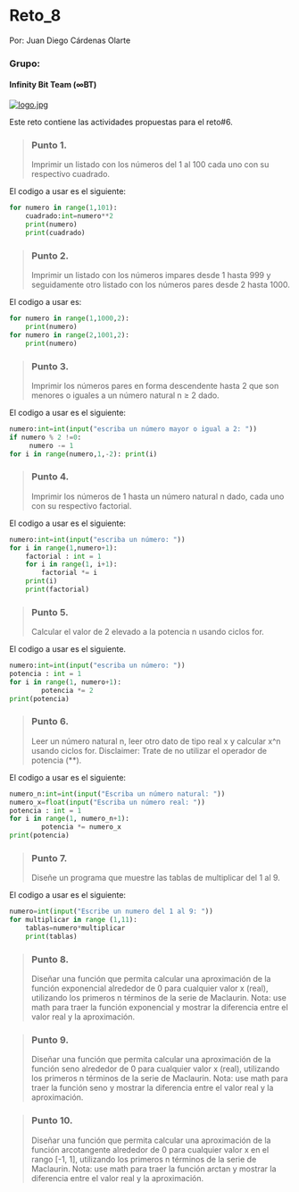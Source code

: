 # Reto_8
Por: Juan Diego Cárdenas Olarte
### Grupo: 
#### Infinity Bit Team (∞BT)

[![logo.jpg](https://i.postimg.cc/pdcVKPsT/logo.jpg)](https://postimg.cc/JyJWLCVV)

Este reto contiene las actividades propuestas para el reto#6.

>### Punto 1.
>Imprimir un listado con los números del 1 al 100 cada uno con su respectivo cuadrado.

El codigo a usar es el siguiente:

```python
for numero in range(1,101): 
    cuadrado:int=numero**2
    print(numero)
    print(cuadrado)
```
>### Punto 2.
>Imprimir un listado con los números impares desde 1 hasta 999 y seguidamente otro listado con los números pares desde 2 hasta 1000.

El codigo a usar es: 

```python
for numero in range(1,1000,2):
    print(numero)
for numero in range(2,1001,2): 
    print(numero)
```
>### Punto 3.
>Imprimir los números pares en forma descendente hasta 2 que son menores o iguales a un número natural n ≥ 2 dado.

El codigo a usar es el siguiente:

```python
numero:int=int(input("escriba un número mayor o igual a 2: "))
if numero % 2 !=0:
     numero -= 1
for i in range(numero,1,-2): print(i)
```
>### Punto 4.
>Imprimir los números de 1 hasta un número natural n dado, cada uno con su respectivo factorial.

El codigo a usar es el siguiente:
```python
numero:int=int(input("escriba un número: "))
for i in range(1,numero+1):
    factorial : int = 1
    for i in range(1, i+1):
        factorial *= i
    print(i)
    print(factorial)
```
>### Punto 5.
>Calcular el valor de 2 elevado a la potencia n usando ciclos for.

El codigo a usar es el siguiente.

```python
numero:int=int(input("escriba un número: "))
potencia : int = 1
for i in range(1, numero+1):
        potencia *= 2
print(potencia)
```
>### Punto 6.
>Leer un número natural n, leer otro dato de tipo real x y calcular x^n usando ciclos for. Disclaimer: Trate de no utilizar el operador de potencia (**).

El codigo a usar es el siguiente:

```python
numero_n:int=int(input("Escriba un número natural: "))
numero_x=float(input("Escriba un número real: "))
potencia : int = 1
for i in range(1, numero_n+1):
        potencia *= numero_x
print(potencia)
```
>### Punto 7.
>Diseñe un programa que muestre las tablas de multiplicar del 1 al 9.

El codigo a usar es el siguiente:

```python
numero=int(input("Escribe un numero del 1 al 9: "))
for multiplicar in range (1,11):
    tablas=numero*multiplicar
    print(tablas)
```

>### Punto 8.
>Diseñar una función que permita calcular una aproximación de la función exponencial alrededor de 0 para cualquier valor x (real), utilizando los primeros n términos de la serie de Maclaurin. Nota: use math para traer la función exponencial y mostrar la diferencia entre el valor real y la aproximación.

>### Punto 9.
>Diseñar una función que permita calcular una aproximación de la función seno alrededor de 0 para cualquier valor x (real), utilizando los primeros n términos de la serie de Maclaurin. Nota: use math para traer la función seno y mostrar la diferencia entre el valor real y la aproximación.

>### Punto 10.
>Diseñar una función que permita calcular una aproximación de la función arcotangente alrededor de 0 para cualquier valor x en el rango [-1, 1], utilizando los primeros n términos de la serie de Maclaurin. Nota: use math para traer la función arctan y mostrar la diferencia entre el valor real y la aproximación.
